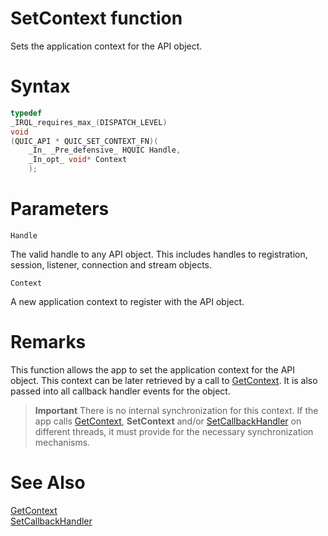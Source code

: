 SetContext function
======

Sets the application context for the API object.

# Syntax

```C
typedef
_IRQL_requires_max_(DISPATCH_LEVEL)
void
(QUIC_API * QUIC_SET_CONTEXT_FN)(
    _In_ _Pre_defensive_ HQUIC Handle,
    _In_opt_ void* Context
    );
```

# Parameters

`Handle`

The valid handle to any API object. This includes handles to registration, session, listener, connection and stream objects.

`Context`

A new application context to register with the API object.

# Remarks

This function allows the app to set the application context for the API object. This context can be later retrieved by a call to [GetContext](GetContext.md). It is also passed into all callback handler events for the object.

> **Important** There is no internal synchronization for this context. If the app calls [GetContext](GetContext.md), **SetContext** and/or [SetCallbackHandler](SetCallbackHandler.md) on different threads, it must provide for the necessary synchronization mechanisms.

# See Also

[GetContext](GetContext.md)<br>
[SetCallbackHandler](SetCallbackHandler.md)<br>
